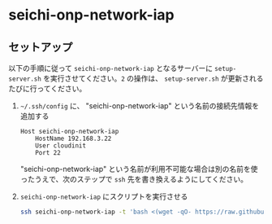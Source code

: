 # seichi-onp-network-iap

## セットアップ

以下の手順に従って `seichi-onp-network-iap` となるサーバーに `setup-server.sh` を実行させてください。`2` の操作は、 `setup-server.sh` が更新されるたびに行ってください。

1. `~/.ssh/config` に、 "seichi-onp-network-iap" という名前の接続先情報を追加する

    ```
    Host seichi-onp-network-iap
        HostName 192.168.3.22
        User cloudinit
        Port 22
    ```

    "seichi-onp-network-iap" という名前が利用不可能な場合は別の名前を使ったうえで、次のステップで `ssh` 先を書き換えるようにしてください。

2. `seichi-onp-network-iap` にスクリプトを実行させる

    ```bash
    ssh seichi-onp-network-iap -t 'bash <(wget -qO- https://raw.githubusercontent.com/GiganticMinecraft/seichi_infra/main/seichi-onp-network-iap/setup-server.sh)'
    ```
